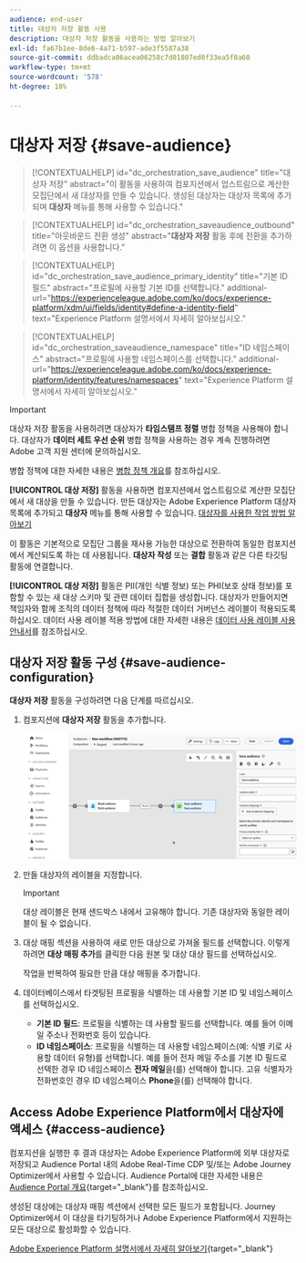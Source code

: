 ```yaml
---
audience: end-user
title: 대상자 저장 활동 사용
description: 대상자 저장 활동을 사용하는 방법 알아보기
exl-id: fa67b1ee-8de6-4a71-b597-ade3f5587a38
source-git-commit: ddbadca06acea06258c7d01807ed0f33ea5f8a60
workflow-type: tm+mt
source-wordcount: '578'
ht-degree: 18%

---
```


# 대상자 저장 {#save-audience}

>[!CONTEXTUALHELP]
>id="dc_orchestration_save_audience"
>title="대상자 저장"
>abstract="이 활동을 사용하여 컴포지션에서 업스트림으로 계산한 모집단에서 새 대상자를 만들 수 있습니다. 생성된 대상자는 대상자 목록에 추가되며 **대상자** 메뉴를 통해 사용할 수 있습니다."

>[!CONTEXTUALHELP]
>id="dc_orchestration_saveaudience_outbound"
>title="아웃바운드 전환 생성"
>abstract="**대상자 저장** 활동 후에 전환을 추가하려면 이 옵션을 사용합니다."

>[!CONTEXTUALHELP]
>id="dc_orchestration_save_audience_primary_identity"
>title="기본 ID 필드"
>abstract="프로필에 사용할 기본 ID를 선택합니다."
>additional-url="https://experienceleague.adobe.com/ko/docs/experience-platform/xdm/ui/fields/identity#define-a-identity-field" text="Experience Platform 설명서에서 자세히 알아보십시오."

>[!CONTEXTUALHELP]
>id="dc_orchestration_saveaudience_namespace"
>title="ID 네임스페이스"
>abstract="프로필에 사용할 네임스페이스를 선택합니다."
>additional-url="https://experienceleague.adobe.com/ko/docs/experience-platform/identity/features/namespaces" text="Experience Platform 설명서에서 자세히 알아보십시오."

>[!IMPORTANT]
>
>대상자 저장 활동을 사용하려면 대상자가 **타임스탬프 정렬** 병합 정책을 사용해야 합니다. 대상자가 **데이터 세트 우선 순위** 병합 정책을 사용하는 경우 계속 진행하려면 Adobe 고객 지원 센터에 문의하십시오.
>
>병합 정책에 대한 자세한 내용은 [병합 정책 개요](https://experienceleague.adobe.com/en/docs/experience-platform/profile/merge-policies/overview)를 참조하십시오.

**[!UICONTROL 대상 저장]** 활동을 사용하면 컴포지션에서 업스트림으로 계산한 모집단에서 새 대상을 만들 수 있습니다. 만든 대상자는 Adobe Experience Platform 대상자 목록에 추가되고 **대상자** 메뉴를 통해 사용할 수 있습니다. [대상자를 사용한 작업 방법 알아보기](../../start/audiences.md)

이 활동은 기본적으로 모집단 그룹을 재사용 가능한 대상으로 전환하여 동일한 컴포지션에서 계산되도록 하는 데 사용됩니다. **대상자 작성** 또는 **결합** 활동과 같은 다른 타깃팅 활동에 연결합니다.

**[!UICONTROL 대상 저장]** 활동은 PII(개인 식별 정보) 또는 PHI(보호 상태 정보)를 포함할 수 있는 새 대상 스키마 및 관련 데이터 집합을 생성합니다. 대상자가 만들어지면 책임자와 함께 조직의 데이터 정책에 따라 적절한 데이터 거버넌스 레이블이 적용되도록 하십시오. 데이터 사용 레이블 적용 방법에 대한 자세한 내용은 [데이터 사용 레이블 사용 안내서](https://experienceleague.adobe.com/ko/docs/experience-platform/data-governance/labels/user-guide)를 참조하십시오.

## 대상자 저장 활동 구성 {#save-audience-configuration}

**대상자 저장** 활동을 구성하려면 다음 단계를 따르십시오.

1. 컴포지션에 **대상자 저장** 활동을 추가합니다.

   ![](../assets/save-audience.png)

1. 만들 대상자의 레이블을 지정합니다.

   >[!IMPORTANT]
   >
   >대상 레이블은 현재 샌드박스 내에서 고유해야 합니다. 기존 대상자와 동일한 레이블이 될 수 없습니다.

1. 대상 매핑 섹션을 사용하여 새로 만든 대상으로 가져올 필드를 선택합니다. 이렇게 하려면 **대상 매핑 추가**&#x200B;를 클릭한 다음 원본 및 대상 대상 필드를 선택하십시오.

   작업을 반복하여 필요한 만큼 대상 매핑을 추가합니다.

1. 데이터베이스에서 타겟팅된 프로필을 식별하는 데 사용할 기본 ID 및 네임스페이스를 선택하십시오.

   * **기본 ID 필드**: 프로필을 식별하는 데 사용할 필드를 선택합니다. 예를 들어 이메일 주소나 전화번호 등이 있습니다.
   * **ID 네임스페이스**: 프로필을 식별하는 데 사용할 네임스페이스(예: 식별 키로 사용할 데이터 유형)를 선택합니다. 예를 들어 전자 메일 주소를 기본 ID 필드로 선택한 경우 ID 네임스페이스 **전자 메일**&#x200B;을(를) 선택해야 합니다. 고유 식별자가 전화번호인 경우 ID 네임스페이스 **Phone**&#x200B;을(를) 선택해야 합니다.

## Access Adobe Experience Platform에서 대상자에 액세스 {#access-audience}

컴포지션을 실행한 후 결과 대상자는 Adobe Experience Platform에 외부 대상자로 저장되고 Audience Portal 내의 Adobe Real-Time CDP 및/또는 Adobe Journey Optimizer에서 사용할 수 있습니다. Audience Portal에 대한 자세한 내용은 [Audience Portal 개요](https://experienceleague.adobe.com/ko/docs/experience-platform/segmentation/ui/audience-portal){target="_blank"}를 참조하십시오.

생성된 대상에는 대상자 매핑 섹션에서 선택한 모든 필드가 포함됩니다. Journey Optimizer에서 이 대상을 타기팅하거나 Adobe Experience Platform에서 지원하는 모든 대상으로 활성화할 수 있습니다.

[Adobe Experience Platform 설명서에서 자세히 알아보기](https://experienceleague.adobe.com/ko/docs/experience-platform/segmentation/ui/audience-portal){target="_blank"}

<!--

## Example{#save-audience-example}

The following example illustrates a simple audience update from targeting. A scheduler is added to run the workflow once a month. A query recovers all the profiles subscribed to the different application services available. The **Save audience** activity updates the audience by deleting profiles that have unsubscribed from the service since the last workflow execution and by adding the newly subscribed profiles.
-->
